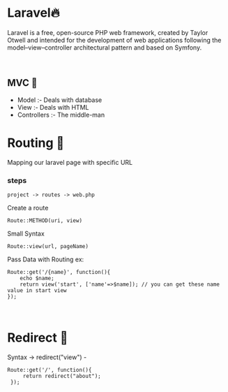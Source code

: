 # Laravel🔥
<p>Laravel is a free, open-source PHP web framework, created by Taylor Otwell and intended for the development of web applications following the model–view–controller architectural pattern and based on Symfony.</p><br/>

## MVC 🚀
* Model  :- Deals with database
* View :- Deals with HTML
* Controllers :- The middle-man

# Routing 🚀
<p>Mapping our laravel page with specific URL</p>

### steps
``` 
project -> routes -> web.php
``` 
Create a route
```
Route::METHOD(uri, view)
 ```
 Small Syntax

 ```
 Route::view(url, pageName)
 ```
 Pass Data with Routing  ex:
 ```
 Route::get('/{name}', function(){
     echo $name;
     return view('start', ['name'=>$name]); // you can get these name value in start view
 });
 ```
 <br/>

 # Redirect 🚀

Syntax -> redirect("view") -

```
Route::get('/', function(){
     return redirect("about");
 });
```

